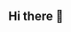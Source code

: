## Hi there 👋

<!--
**nkimuku/nkimuku** is a ✨ _special_ ✨ repository because its `README.md` (this file) appears on your GitHub profile.

Here are some ideas to get you started:

- 🔭 I’m currently working on ...
- 🌱 I’m currently learning ...
- 👯 I’m looking to collaborate on ...
- 🤔 I’m looking for help with ...
- 💬 Ask me about ...
- 📫 How to reach me:Newtonkimuku277@gmail.com 
- 😄 Pronouns: ...
- ⚡ Fun fact: ...
-->
